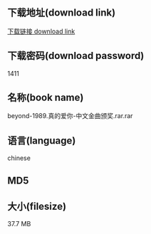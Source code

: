 ## 下载地址(download link)
[下载链接 download link](https://voluble-croquembouche-d321dc.netlify.app/?s=beyond-1989.%E7%9C%9F%E7%9A%84%E7%88%B1%E4%BD%A0-%E4%B8%AD%E6%96%87%E9%87%91%E6%9B%B2%E9%A2%81%E5%A5%96.rar)

## 下载密码(download password)
1411

## 名称(book name)
beyond-1989.真的爱你-中文金曲颁奖.rar.rar

## 语言(language)
chinese

## MD5


## 大小(filesize)
37.7 MB
